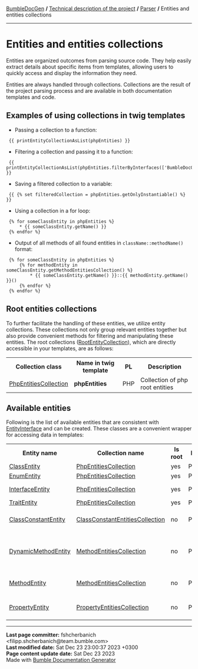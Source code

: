 <embed> <a href="/docs/README.md">BumbleDocGen</a> <b>/</b> <a href="/docs/tech/readme.md">Technical description of the project</a> <b>/</b> <a href="/docs/tech/2.parser/readme.md">Parser</a> <b>/</b> Entities and entities collections<hr> </embed>

<embed> <h1>Entities and entities collections</h1> </embed>

Entities are organized outcomes from parsing source code.
They help easily extract details about specific items from templates, allowing users to quickly access and display the information they need.

Entities are always handled through collections. Collections are the result of the project parsing process and are available in both documentation templates and code.

<embed> <h2>Examples of using collections in twig templates</h2> </embed>

* Passing a collection to a function:

```twig
 {{ printEntityCollectionAsList(phpEntities) }}
```


* Filtering a collection and passing it to a function:

```twig
 {{ printEntityCollectionAsList(phpEntities.filterByInterfaces(['BumbleDocGen\Core\Parser\Entity\EntityInterface'])) }}
```


* Saving a filtered collection to a variable:

```twig
 {{ {% set filteredCollection = phpEntities.getOnlyInstantiable() %} }}
```


* Using a collection in a for loop:

```twig
 {% for someClassEntity in phpEntities %}
     * {{ someClassEntity.getName() }}
 {% endfor %}
```


* Output of all methods of all found entities in `className::methodName()` format:

```twig
 {% for someClassEntity in phpEntities %}
     {% for methodEntity in someClassEntity.getMethodEntitiesCollection() %}
         * {{ someClassEntity.getName() }}::{{ methodEntity.getName() }}()
     {% endfor %}
 {% endfor %}
```


<embed> <h2>Root entities collections</h2> </embed>

To further facilitate the handling of these entities, we utilize entity collections.
These collections not only group relevant entities together but also provide convenient methods for filtering and manipulating these entities.
The root collections (<a href="/docs/tech/2.parser/classes/RootEntityCollection.md">RootEntityCollection</a>), which are directly accessible in your templates, are as follows:

<table>
    <tr>
        <th>Collection class</th>
        <th>Name in twig template</th>
        <th>PL</th>
        <th>Description</th>
    </tr>
            <tr>
        <td><a href='/docs/tech/2.parser/classes/PhpEntitiesCollection.md'>PhpEntitiesCollection</a></td>
        <td><b>phpEntities</b></td>
        <td>PHP</td>
        <td>Collection of php root entities</td>
    </tr>
    </table>

<embed> <h2>Available entities</h2> </embed>

Following is the list of available entities that are consistent with <a href="/docs/tech/2.parser/classes/EntityInterface.md">EntityInterface</a> and can be created.
These classes are a convenient wrapper for accessing data in templates:

<table>
    <tr>
        <th>Entity name</th>
        <th>Collection name</th>
        <th>Is root</th>
        <th>PL</th>
        <th>Description</th>
    </tr>
                <tr>
        <td><a href='/docs/tech/2.parser/classes/ClassEntity.md'>ClassEntity</a></td>
        <td><a href='/docs/tech/2.parser/classes/PhpEntitiesCollection.md'>PhpEntitiesCollection</a></td>
        <td>yes</td>
        <td>PHP</td>
        <td>PHP Class</td>
    </tr>
        <tr>
        <td><a href='/docs/tech/2.parser/classes/EnumEntity.md'>EnumEntity</a></td>
        <td><a href='/docs/tech/2.parser/classes/PhpEntitiesCollection.md'>PhpEntitiesCollection</a></td>
        <td>yes</td>
        <td>PHP</td>
        <td>Enumeration</td>
    </tr>
        <tr>
        <td><a href='/docs/tech/2.parser/classes/InterfaceEntity.md'>InterfaceEntity</a></td>
        <td><a href='/docs/tech/2.parser/classes/PhpEntitiesCollection.md'>PhpEntitiesCollection</a></td>
        <td>yes</td>
        <td>PHP</td>
        <td>Object interface</td>
    </tr>
        <tr>
        <td><a href='/docs/tech/2.parser/classes/TraitEntity.md'>TraitEntity</a></td>
        <td><a href='/docs/tech/2.parser/classes/PhpEntitiesCollection.md'>PhpEntitiesCollection</a></td>
        <td>yes</td>
        <td>PHP</td>
        <td>Trait</td>
    </tr>
                    <tr>
        <td><a href='/docs/tech/2.parser/classes/ClassConstantEntity.md'>ClassConstantEntity</a></td>
        <td><a href='/docs/tech/2.parser/classes/ClassConstantEntitiesCollection.md'>ClassConstantEntitiesCollection</a></td>
        <td>no</td>
        <td>PHP</td>
        <td>Class constant entity</td>
    </tr>
                    <tr>
        <td><a href='/docs/tech/2.parser/classes/DynamicMethodEntity.md'>DynamicMethodEntity</a></td>
        <td><a href='/docs/tech/2.parser/classes/MethodEntitiesCollection.md'>MethodEntitiesCollection</a></td>
        <td>no</td>
        <td>PHP</td>
        <td>Method obtained by parsing the &quot;method&quot; annotation</td>
    </tr>
        <tr>
        <td><a href='/docs/tech/2.parser/classes/MethodEntity.md'>MethodEntity</a></td>
        <td><a href='/docs/tech/2.parser/classes/MethodEntitiesCollection.md'>MethodEntitiesCollection</a></td>
        <td>no</td>
        <td>PHP</td>
        <td>Class method entity</td>
    </tr>
                    <tr>
        <td><a href='/docs/tech/2.parser/classes/PropertyEntity.md'>PropertyEntity</a></td>
        <td><a href='/docs/tech/2.parser/classes/PropertyEntitiesCollection.md'>PropertyEntitiesCollection</a></td>
        <td>no</td>
        <td>PHP</td>
        <td>Class property entity</td>
    </tr>
    </table>

<div id='page_committer_info'>
<hr>
<b>Last page committer:</b> fshcherbanich &lt;filipp.shcherbanich@team.bumble.com&gt;<br><b>Last modified date:</b>   Sat Dec 23 23:00:37 2023 +0300<br><b>Page content update date:</b> Sat Dec 23 2023<br>Made with <a href='https://github.com/bumble-tech/bumble-doc-gen/blob/master/docs/README.md'>Bumble Documentation Generator</a></div>